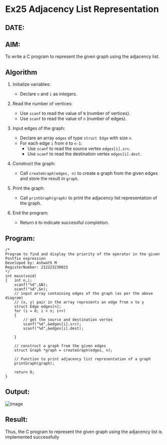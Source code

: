 # Ex25 Adjacency List Representation
## DATE:
## AIM:
To write a C program to represent the given graph using the adjacency list.

## Algorithm
1. Initialize variables: 
   - Declare `n` and `i` as integers.<br>
   
2. Read the number of vertices: 
   - Use `scanf` to read the value of `N` (number of vertices).<br>
   - Use `scanf` to read the value of `n` (number of edges).<br>
   
3. Input edges of the graph: 
   - Declare an array `edges` of type `struct Edge` with size `n`.<br>
   - For each edge `i` from `0` to `n-1`:<br>
     - Use `scanf` to read the source vertex `edges[i].src`.<br>
     - Use `scanf` to read the destination vertex `edges[i].dest`.<br>
   
4. Construct the graph: 
   - Call `createGraph(edges, n)` to create a graph from the given edges and store the result in `graph`.<br>
   
5. Print the graph: 
   - Call `printGraph(graph)` to print the adjacency list representation of the graph.<br>
   
6. End the program: 
   - Return `0` to indicate successful completion.<br>

## Program:
```
/*
Program to find and display the priority of the operator in the given Postfix expression
Developed by: Ashwath M
RegisterNumber: 212223230023
*/
int main(void)
{   int n,i;
    scanf("%d",&N);
    scanf("%d",&n);
    // input array containing edges of the graph (as per the above diagram)
    // (x, y) pair in the array represents an edge from x to y
    struct Edge edges[n];
    for (i = 0; i < n; i++)
    {
        // get the source and destination vertex
        scanf("%d",&edges[i].src);
        scanf("%d",&edges[i].dest);
      
    }
   
    // construct a graph from the given edges
    struct Graph *graph = createGraph(edges, n);
 
    // Function to print adjacency list representation of a graph
    printGraph(graph);
 
    return 0;
}

```

## Output:

![image](https://github.com/user-attachments/assets/1cf60013-4b24-454e-a674-56704e72d3ac)


## Result:
Thus, the C program to represent the given graph using the adjacency list is implemented successfully
